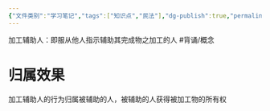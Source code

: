 ```yaml
---
{"文件类别":"学习笔记","tags":["知识点","民法"],"dg-publish":true,"permalink":"/学习笔记studyup/知识点cheese/加工辅助人/","dgPassFrontmatter":true,"created":"2024-07-30T12:07:34.933+08:00","updated":"2024-10-28T11:40:18.069+08:00"}
---
```


加工辅助人：即服从他人指示辅助其完成物之加工的人 #背诵/概念 
# 归属效果
加工辅助人的行为归属被辅助的人，被辅助的人获得被加工物的所有权